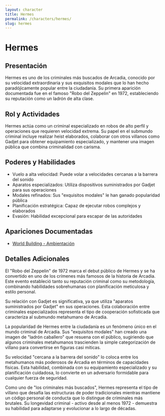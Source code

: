 ```yaml
---
layout: character
title: Hermes
permalink: /characters/hermes/
slug: hermes
---
```


# Hermes

## Presentación
Hermes es uno de los criminales más buscados de Arcadia, conocido por su velocidad extraordinaria y sus exquisitos modales que lo han hecho paradójicamente popular entre la ciudadanía. Su primera aparición documentada fue en el famoso "Robo del Zeppelin" en 1972, estableciendo su reputación como un ladrón de alta clase.

## Rol y Actividades
Hermes actúa como un criminal especializado en robos de alto perfil y operaciones que requieren velocidad extrema. Su papel en el submundo criminal incluye realizar heist elaborados, colaborar con otros villanos como Gadjet para obtener equipamiento especializado, y mantener una imagen pública que combina criminalidad con carisma.

## Poderes y Habilidades
- Vuelo a alta velocidad: Puede volar a velocidades cercanas a la barrera del sonido
- Aparatos especializados: Utiliza dispositivos suministrados por Gadjet para sus operaciones
- Modales refinados: Sus "exquisitos modales" le han ganado popularidad pública
- Planificación estratégica: Capaz de ejecutar robos complejos y elaborados
- Evasión: Habilidad excepcional para escapar de las autoridades

## Apariciones Documentadas
- [World Building - Ambientación](../../world-building/ambientacion.md)

## Detalles Adicionales
El "Robo del Zeppelin" de 1972 marca el debut público de Hermes y se ha convertido en uno de los crímenes más famosos de la historia de Arcadia. Este evento estableció tanto su reputación criminal como su metodología, combinando habilidades sobrehumanas con planificación meticulosa y estilo personal.

Su relación con Gadjet es significativa, ya que utiliza "aparatos suministrados por Gadjet" en sus operaciones. Esta colaboración entre criminales especializados representa el tipo de cooperación sofisticada que caracteriza al submundo metahumano de Arcadia.

La popularidad de Hermes entre la ciudadanía es un fenómeno único en el mundo criminal de Arcadia. Sus "exquisitos modales" han creado una imagen de "ladrón caballero" que resuena con el público, sugiriendo que algunos criminales metahumanos trascienden la simple categorización de villano para convertirse en figuras casi míticas.

Su velocidad "cercana a la barrera del sonido" lo coloca entre los metahumanos más poderosos de Arcadia en términos de capacidades físicas. Esta habilidad, combinada con su equipamiento especializado y su planificación cuidadosa, lo convierte en un adversario formidable para cualquier fuerza de seguridad.

Como uno de "los criminales más buscados", Hermes representa el tipo de villano que desafía las estructuras de poder tradicionales mientras mantiene un código personal de conducta que lo distingue de criminales más brutales. Su longevidad criminal - activo desde al menos 1972 - demuestra su habilidad para adaptarse y evolucionar a lo largo de décadas.